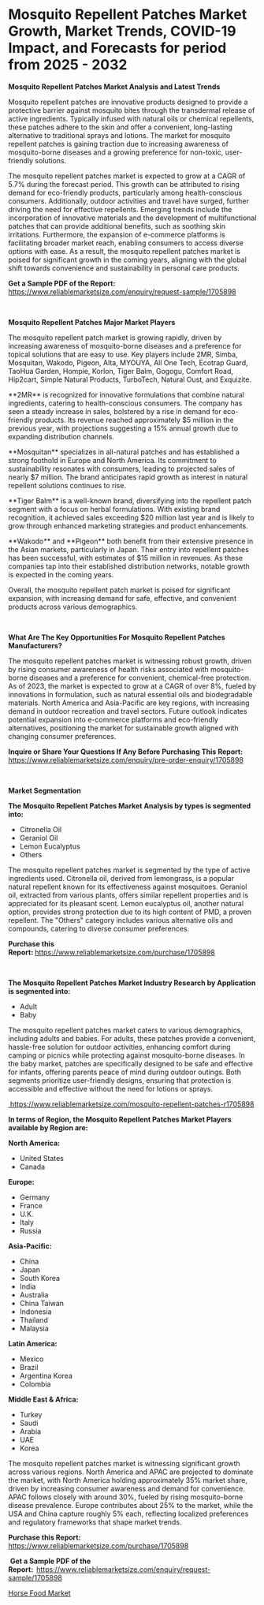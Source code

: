<p><h1>Mosquito Repellent Patches Market Growth, Market Trends, COVID-19 Impact, and Forecasts for period from 2025 - 2032</h1></p><p><strong>Mosquito Repellent Patches Market Analysis and Latest Trends</strong></p>
<p><p>Mosquito repellent patches are innovative products designed to provide a protective barrier against mosquito bites through the transdermal release of active ingredients. Typically infused with natural oils or chemical repellents, these patches adhere to the skin and offer a convenient, long-lasting alternative to traditional sprays and lotions. The market for mosquito repellent patches is gaining traction due to increasing awareness of mosquito-borne diseases and a growing preference for non-toxic, user-friendly solutions.</p><p>The mosquito repellent patches market is expected to grow at a CAGR of 5.7% during the forecast period. This growth can be attributed to rising demand for eco-friendly products, particularly among health-conscious consumers. Additionally, outdoor activities and travel have surged, further driving the need for effective repellents. Emerging trends include the incorporation of innovative materials and the development of multifunctional patches that can provide additional benefits, such as soothing skin irritations. Furthermore, the expansion of e-commerce platforms is facilitating broader market reach, enabling consumers to access diverse options with ease. As a result, the mosquito repellent patches market is poised for significant growth in the coming years, aligning with the global shift towards convenience and sustainability in personal care products.</p></p>
<p><strong>Get a Sample PDF of the Report:&nbsp;</strong> <a href="https://www.reliablemarketsize.com/enquiry/request-sample/1705898?utm_campaign=1832&utm_medium=2&utm_source=Github&utm_content=ia&utm_term=07022025&utm_id=mosquito-repellent-patches">https://www.reliablemarketsize.com/enquiry/request-sample/1705898</a></p>
<p>&nbsp;</p>
<p><strong>Mosquito Repellent Patches Major Market Players</strong></p>
<p><p>The mosquito repellent patch market is growing rapidly, driven by increasing awareness of mosquito-borne diseases and a preference for topical solutions that are easy to use. Key players include 2MR, Simba, Mosquitan, Wakodo, Pigeon, Alta, MYOUYA, All One Tech, Ecotrap Guard, TaoHua Garden, Hompie, Korlon, Tiger Balm, Gogogu, Comfort Road, Hip2cart, Simple Natural Products, TurboTech, Natural Oust, and Exquizite.</p><p>**2MR** is recognized for innovative formulations that combine natural ingredients, catering to health-conscious consumers. The company has seen a steady increase in sales, bolstered by a rise in demand for eco-friendly products. Its revenue reached approximately $5 million in the previous year, with projections suggesting a 15% annual growth due to expanding distribution channels.</p><p>**Mosquitan** specializes in all-natural patches and has established a strong foothold in Europe and North America. Its commitment to sustainability resonates with consumers, leading to projected sales of nearly $7 million. The brand anticipates rapid growth as interest in natural repellent solutions continues to rise.</p><p>**Tiger Balm** is a well-known brand, diversifying into the repellent patch segment with a focus on herbal formulations. With existing brand recognition, it achieved sales exceeding $20 million last year and is likely to grow through enhanced marketing strategies and product enhancements.</p><p>**Wakodo** and **Pigeon** both benefit from their extensive presence in the Asian markets, particularly in Japan. Their entry into repellent patches has been successful, with estimates of $15 million in revenues. As these companies tap into their established distribution networks, notable growth is expected in the coming years.</p><p>Overall, the mosquito repellent patch market is poised for significant expansion, with increasing demand for safe, effective, and convenient products across various demographics.</p></p>
<p>&nbsp;</p>
<p><strong>What Are The Key Opportunities For Mosquito Repellent Patches Manufacturers?</strong></p>
<p><p>The mosquito repellent patches market is witnessing robust growth, driven by rising consumer awareness of health risks associated with mosquito-borne diseases and a preference for convenient, chemical-free protection. As of 2023, the market is expected to grow at a CAGR of over 8%, fueled by innovations in formulation, such as natural essential oils and biodegradable materials. North America and Asia-Pacific are key regions, with increasing demand in outdoor recreation and travel sectors. Future outlook indicates potential expansion into e-commerce platforms and eco-friendly alternatives, positioning the market for sustainable growth aligned with changing consumer preferences.</p></p>
<p><strong>Inquire or Share Your Questions If Any Before Purchasing This Report:</strong> <a href="https://www.reliablemarketsize.com/enquiry/pre-order-enquiry/1705898?utm_campaign=1832&utm_medium=2&utm_source=Github&utm_content=ia&utm_term=07022025&utm_id=mosquito-repellent-patches">https://www.reliablemarketsize.com/enquiry/pre-order-enquiry/1705898</a></p>
<p>&nbsp;</p>
<p><strong>Market Segmentation</strong></p>
<p><strong>The Mosquito Repellent Patches Market Analysis by types is segmented into:</strong></p>
<p><ul><li>Citronella Oil</li><li>Geraniol Oil</li><li>Lemon Eucalyptus</li><li>Others</li></ul></p>
<p><p>The mosquito repellent patches market is segmented by the type of active ingredients used. Citronella oil, derived from lemongrass, is a popular natural repellent known for its effectiveness against mosquitoes. Geraniol oil, extracted from various plants, offers similar repellent properties and is appreciated for its pleasant scent. Lemon eucalyptus oil, another natural option, provides strong protection due to its high content of PMD, a proven repellent. The "Others" category includes various alternative oils and compounds, catering to diverse consumer preferences.</p></p>
<p><strong>Purchase this Report:&nbsp;</strong><a href="https://www.reliablemarketsize.com/purchase/1705898?utm_campaign=1832&utm_medium=2&utm_source=Github&utm_content=ia&utm_term=07022025&utm_id=mosquito-repellent-patches">https://www.reliablemarketsize.com/purchase/1705898</a></p>
<p>&nbsp;</p>
<p><strong>The Mosquito Repellent Patches Market Industry Research by Application is segmented into:</strong></p>
<p><ul><li>Adult</li><li>Baby</li></ul></p>
<p><p>The mosquito repellent patches market caters to various demographics, including adults and babies. For adults, these patches provide a convenient, hassle-free solution for outdoor activities, enhancing comfort during camping or picnics while protecting against mosquito-borne diseases. In the baby market, patches are specifically designed to be safe and effective for infants, offering parents peace of mind during outdoor outings. Both segments prioritize user-friendly designs, ensuring that protection is accessible and effective without the need for lotions or sprays.</p></p>
<p><a href="https://www.reliablemarketsize.com/mosquito-repellent-patches-r1705898?utm_campaign=1832&utm_medium=2&utm_source=Github&utm_content=ia&utm_term=07022025&utm_id=mosquito-repellent-patches">&nbsp;https://www.reliablemarketsize.com/mosquito-repellent-patches-r1705898</a></p>
<p><strong>In terms of Region, the Mosquito Repellent Patches Market Players available by Region are:</strong></p>
<p>
    <p> <strong> North America: </strong>
        <ul>
            <li>United States</li>
            <li>Canada</li>
        </ul>
        </p> 
    <p> <strong> Europe: </strong>
        <ul>
            <li>Germany</li>
            <li>France</li>
            <li>U.K.</li>
            <li>Italy</li>
            <li>Russia</li>
        </ul>
        </p> 
    <p> <strong> Asia-Pacific: </strong>
        <ul>
            <li>China</li>
            <li>Japan</li>
            <li>South Korea</li>
            <li>India</li>
            <li>Australia</li>
            <li>China Taiwan</li>
            <li>Indonesia</li>
            <li>Thailand</li>
            <li>Malaysia</li>
        </ul>
        </p> 
    <p> <strong> Latin America: </strong>
        <ul>
            <li>Mexico</li>
            <li>Brazil</li>
            <li>Argentina Korea</li>
            <li>Colombia</li>
        </ul>
        </p> 
    <p> <strong> Middle East & Africa: </strong>
        <ul>
            <li>Turkey</li>
            <li>Saudi</li>
            <li>Arabia</li>
            <li>UAE</li>
            <li>Korea</li>
        </ul>
    </p>
    </p>
<p><p>The mosquito repellent patches market is witnessing significant growth across various regions. North America and APAC are projected to dominate the market, with North America holding approximately 35% market share, driven by increasing consumer awareness and demand for convenience. APAC follows closely with around 30%, fueled by rising mosquito-borne disease prevalence. Europe contributes about 25% to the market, while the USA and China capture roughly 5% each, reflecting localized preferences and regulatory frameworks that shape market trends.</p></p>
<p><strong>Purchase this Report: </strong><a href="https://www.reliablemarketsize.com/purchase/1705898?utm_campaign=1832&utm_medium=2&utm_source=Github&utm_content=ia&utm_term=07022025&utm_id=mosquito-repellent-patches">https://www.reliablemarketsize.com/purchase/1705898</a></p>
<p>&nbsp;<strong>Get a Sample PDF of the Report:&nbsp;&nbsp;</strong><a href="https://www.reliablemarketsize.com/enquiry/request-sample/1705898?utm_campaign=1832&utm_medium=2&utm_source=Github&utm_content=ia&utm_term=07022025&utm_id=mosquito-repellent-patches">https://www.reliablemarketsize.com/enquiry/request-sample/1705898</a></p>
<p><strong></strong></p>
<p><p><a href="https://github.com/AKSHATREPORTPRIME/Market-Research-Report-List-7/blob/main/horse-food-market.md?utm_campaign=1832&utm_medium=2&utm_source=Github&utm_content=ia&utm_term=07022025&utm_id=mosquito-repellent-patches">Horse Food Market</a></p></p>